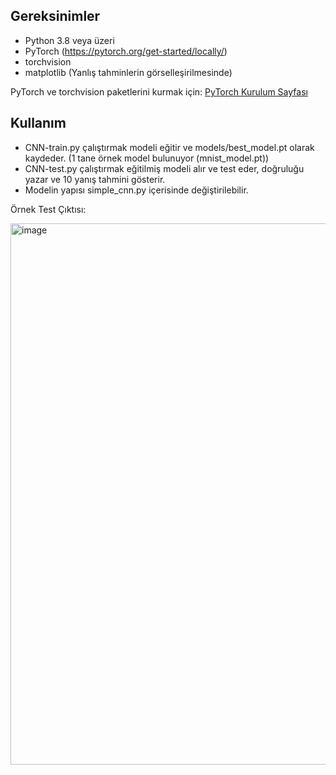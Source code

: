 ## Gereksinimler

- Python 3.8 veya üzeri
- PyTorch (https://pytorch.org/get-started/locally/)  
- torchvision
- matplotlib (Yanlış tahminlerin görselleşirilmesinde)

PyTorch ve torchvision paketlerini kurmak için:
[PyTorch Kurulum Sayfası](https://pytorch.org/get-started/locally/)

## Kullanım

- CNN-train.py çalıştırmak modeli eğitir ve models/best_model.pt olarak kaydeder. (1 tane örnek model bulunuyor (mnist_model.pt))
- CNN-test.py çalıştırmak eğitilmiş modeli alır ve test eder, doğruluğu yazar ve 10 yanış tahmini gösterir.
- Modelin yapısı simple_cnn.py içerisinde değiştirilebilir.

 Örnek Test Çıktısı:
 
<img width="1784" height="866" alt="image" src="https://github.com/user-attachments/assets/e9f9f46e-cf3c-4b34-bbac-eeb464cc1f39" />


